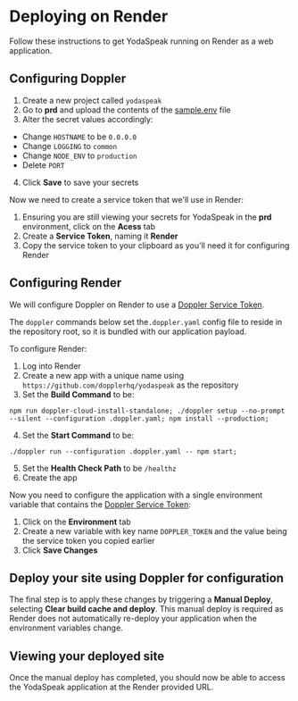 # Deploying on Render

Follow these instructions to get YodaSpeak running on Render as a web application.

## Configuring Doppler

1. Create a new project called `yodaspeak`
2. Go to **prd** and upload the contents of the [sample.env](../sample.env) file
3. Alter the secret values accordingly:

-   Change `HOSTNAME` to be `0.0.0.0`
-   Change `LOGGING` to `common`
-   Change `NODE_ENV` to `production`
-   Delete `PORT`

4. Click **Save** to save your secrets

Now we need to create a service token that we'll use in Render:

1. Ensuring you are still viewing your secrets for YodaSpeak in the **prd** environment, click on the **Acess** tab
2. Create a **Service Token**, naming it **Render**
3. Copy the service token to your clipboard as you'll need it for configuring Render

## Configuring Render

<!-- todo(ryan): Remove `doppler-cloud-install-standalone` and `./doppler` once Render have updated the CLI to be v3.13.0 or greater -->

We will configure Doppler on Render to use a [Doppler Service Token](https://docs.doppler.com/docs/enclave-service-tokens).

The `doppler` commands below set the`.doppler.yaml` config file to reside in the repository root, so it is bundled with our application payload.

To configure Render:

1. Log into Render
2. Create a new app with a unique name using `https://github.com/dopplerhq/yodaspeak` as the repository
3. Set the **Build Command** to be:

```
npm run doppler-cloud-install-standalone; ./doppler setup --no-prompt --silent --configuration .doppler.yaml; npm install --production;
```

4. Set the **Start Command** to be:

```
./doppler run --configuration .doppler.yaml -- npm start;
```

5. Set the **Health Check Path** to be `/healthz`
6. Create the app

Now you need to configure the application with a single environment variable that contains the [Doppler Service Token](https://docs.doppler.com/docs/enclave-service-tokens):

1. Click on the **Environment** tab
2. Create a new variable with key name `DOPPLER_TOKEN` and the value being the service token you copied earlier
3. Click **Save Changes**

## Deploy your site using Doppler for configuration

The final step is to apply these changes by triggering a **Manual Deploy**, selecting **Clear build cache and deploy**. This manual deploy is required as Render does not automatically re-deploy your application when the environment variables change.

## Viewing your deployed site

Once the manual deploy has completed, you should now be able to access the YodaSpeak application at the Render provided URL.
